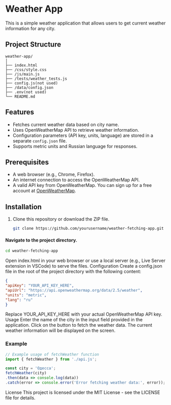 # Weather App

This is a simple weather application that allows users to get current weather information for any city.


## Project Structure

    weather-app/
    │
    ├── index.html
    ├── /css/style.css
    ├── /js/main.js
    ├── /tests/weather_tests.js
    ├── config.js(not used)
    ├── /data/config.json
    ├── .env(not used)
    └── README.md



## Features

- Fetches current weather data based on city name.
- Uses OpenWeatherMap API to retrieve weather information.
- Configuration parameters (API key, units, language) are stored in a separate `config.json` file.
- Supports metric units and Russian language for responses.

## Prerequisites

- A web browser (e.g., Chrome, Firefox).
- An internet connection to access the OpenWeatherMap API.
- A valid API key from OpenWeatherMap. You can sign up for a free account at [OpenWeatherMap](https://openweathermap.org/).

## Installation

1. Clone this repository or download the ZIP file.

   ```bash
   git clone https://github.com/yourusername/weather-fetching-app.git

#### Navigate to the project directory.
~~~bash
cd weather-fetching-app
~~~~
Open index.html in your web browser or use a local server (e.g., Live Server extension in VSCode) to serve the files.
Configuration
Create a config.json file in the root of the project directory with the following content:
````json
{
"apiKey": "YOUR_API_KEY_HERE",
"apiUrl": "https://api.openweathermap.org/data/2.5/weather",
"units": "metric",
"lang": "ru"
}
````
Replace YOUR_API_KEY_HERE with your actual OpenWeatherMap API key.
Usage
Enter the name of the city in the input field provided in the application.
Click on the button to fetch the weather data.
The current weather information will be displayed on the screen.
### Example
~~~~javascript
// Example usage of fetchWeather function
import { fetchWeather } from './api.js';

const city = 'Одесса';
fetchWeather(city)
.then(data => console.log(data))
.catch(error => console.error('Error fetching weather data:', error));
~~~~
License
This project is licensed under the MIT License - see the LICENSE file for details.
